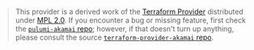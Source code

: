 > This provider is a derived work of the [Terraform Provider](https://github.com/akamai/terraform-provider-akamai)
> distributed under [MPL 2.0](https://www.mozilla.org/en-US/MPL/2.0/). If you encounter a bug or missing feature,
> first check the [`pulumi-akamai` repo](https://github.com/pulumi/pulumi-akamai/issues); however, if that doesn't turn up anything,
> please consult the source [`terraform-provider-akamai` repo](https://github.com/akamai/terraform-provider-akamai/issues).
